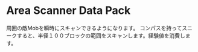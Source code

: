 # Area Scanner Data Pack
周囲の敵Mobを瞬時にスキャンできるようになります。
コンパスを持ってスニークすると、半径１００ブロックの範囲をスキャンします。経験値を消費します。
